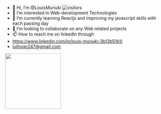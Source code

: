 - 👋 Hi, I’m @LouisMuriuki ![visitors](https://visitor-badge.glitch.me/badge?page_id=page.id)
- 👀 I’m interested in Web-development Technologies
- 🌱 I’m currently learning Reactjs and improving my javascript skills with each passing day
- 💞️ I’m looking to collaborate on any Web related projects
- 📫 How to reach me on linkedIn through
-  https://www.linkedin.com/in/louis-muriuki-3b13b51b1/
-  luihugo247@gmail.com
<img height="180em" src="https://github-readme-stats.vercel.app/api?username=LouisMuriuki&show_icons=true&hide_border=true&&count_private=true&include_all_commits=true" />
<!---
LouisMuriuki/LouisMuriuki is a ✨ special ✨ repository because its `README.md` (this file) appears on your GitHub profile.
You can click the Preview link to take a look at your changes.
--->

